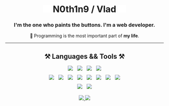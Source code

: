 <h1 align="center">
    <img src="assets/staycharlie-charlie2.gif">
    N0th1n9 / Vlad 
    <img src="assets/staycharlie-charlie2.gif">
</h1>

<h3 align="center">I'm the one who paints the buttons. I'm a web developer.</h3>

<div align="center">
    
🖤 Programming is the most important part of **my life**.

</div>

<hr/>

<div align="center">
    <h2 align="center">⚒️ Languages && Tools ⚒️</h2>
    <div style="margin-bottom: 10px;">
        <img src="https://cdn.jsdelivr.net/gh/devicons/devicon/icons/javascript/javascript-plain.svg" width="38" style="margin-right: 10px"/>
        <img src="https://cdn.jsdelivr.net/gh/devicons/devicon/icons/typescript/typescript-plain.svg" width="38" style="margin-right: 10px"/>
        <img src="https://cdn.jsdelivr.net/gh/devicons/devicon/icons/html5/html5-plain.svg" width="38" style="margin-right: 10px"/>
        <img src="https://cdn.jsdelivr.net/gh/devicons/devicon/icons/css3/css3-plain.svg" width="38"/>
    </div>
    <div style="margin-bottom: 10px;">
        <img src="https://cdn.jsdelivr.net/gh/devicons/devicon/icons/sass/sass-original.svg" width="38" style="margin-right: 10px"/>
        <img src="https://profilinator.rishav.dev/skills-assets/tailwindcss.svg" width="38" style="margin-right: 10px"/>
        <img src="https://cdn.jsdelivr.net/gh/devicons/devicon/icons/react/react-original.svg" width="38" style="margin-right: 10px"/>
        <img src="https://cdn.jsdelivr.net/gh/devicons/devicon/icons/nextjs/nextjs-line.svg" width="38" style="margin-right: 10px"/>
        <img src="https://cdn.jsdelivr.net/gh/devicons/devicon/icons/webpack/webpack-plain.svg" width="38" style="margin-right: 10px"/>
        <img src="https://raw.githubusercontent.com/danielcranney/readme-generator/main/public/icons/skills/vite-colored.svg" width="38" style="margin-right: 10px"/>
        <img src="https://cdn.jsdelivr.net/gh/devicons/devicon/icons/docker/docker-plain.svg" width="38" style="margin-right: 10px"/>
        <img src="https://cdn.jsdelivr.net/gh/devicons/devicon/icons/git/git-original.svg" width="38"/>
    </div>
    <div>
        <img src="https://cdn.jsdelivr.net/gh/devicons/devicon/icons/photoshop/photoshop-plain.svg" width="38" style="margin-right: 10px"/>
        <img src="https://cdn.jsdelivr.net/gh/devicons/devicon/icons/figma/figma-original.svg" width="38"/>
    </div>
</div>
<br>

<div align="center"> 
  <a href="mailto:vladislav.tsiganov.04@gmail.com" target="_blank" rel="noopener noreferrer">
    <img src="https://img.shields.io/badge/Gmail-E05C45?style=for-the-badge&logo=gmail&logoColor=fff" />
  </a>
  <a href="https://t.me/Royal_waffle" target="_blank" rel="noopener noreferrer">
    <img src="https://img.shields.io/badge/Telegram-0076B5?style=for-the-badge&logo=Telegram&logoColor=fff" />
  </a>
</div>

